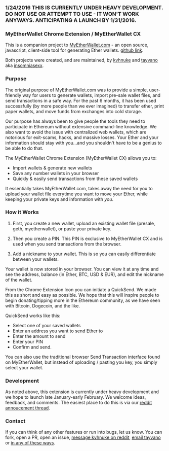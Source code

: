 ### 1/24/2016 THIS IS CURRENTLY UNDER HEAVY DEVELOPMENT. DO NOT USE OR ATTEMPT TO USE - IT WON'T WORK ANYWAYS. ANTICIPATING A LAUNCH BY 1/31/2016.

### MyEtherWallet Chrome Extension / MyEtherWallet CX

This is a companion project to [MyEtherWallet.com](https://www.myetherwallet.com) - an open source, javascript, client-side tool for generating Ether wallets. [github link](https://github.com/kvhnuke/etherwallet).

Both projects were created, and are maintained, by [kvhnuke](https://github.com/kvhnuke) and [tayvano](https://github.com/tayvano) aka [insomniasexx](https://www.reddit.com/user/insomniasexx).

### Purpose

The original purpose of MyEtherWallet.com was to provide a simple, user-friendly way for users to generate wallets, import pre-sale wallet files, and send transactions in a safe way. For the past 6 months, it has been used successfully (by more people than we ever imagined) to transfer ether, print paper wallets, and move funds from exchanges into cold storage.

Our purpose has always been to give people the tools they need to participate in Ethereum without extensive command-line knowledge. We also want to avoid the issue with centralized web wallets, which are notorious for exit-scams, hacks, and massive losses. Your Ether and your information should stay with you...and you shouldn't have to be a genius to be able to do that.

The MyEtherWallet Chrome Extension (MyEtherWallet CX) allows you to:
- Import wallets & generate new wallets
- Save any number wallets in your browser
- Quickly & easily send transactions from these saved wallets

It essentially takes MyEtherWallet.com, takes away the need for you to upload your wallet file everytime you want to move your Ether, while keeping your private keys and information with *you*.

### How it Works

1. First, you create a new wallet, upload an existing wallet file (presale, geth, myetherwallet), or paste your private key.

2. Then you create a PIN. This PIN is exclusive to MyEtherWallet CX and is used when you send transactions from the browser.

3. Add a nickname to your wallet. This is so you can easily differentiate between your wallets.

Your wallet is now stored in your browser. You can view it at any time and see the address, balance (in Ether, BTC, USD & EUR), and edit the nickname of the wallet.

From the Chrome Extension Icon you can initiate a QuickSend. We made this as short and easy as possible. We hope that this will inspire people to begin donating/tipping more in the Ethereum community, as we have seen with Bitcoin, Dogecoin, and the like.

QuickSend works like this:
- Select one of your saved wallets
- Enter an address you want to send Ether to
- Enter the amount to send
- Enter your PIN
- Confirm and send.

You can also use the traditional browser Send Transaction interface found on MyEtherWallet, but instead of uploading / pasting you key, you simply select your wallet.


### Development
As noted above, this extension is currently under heavy development and we hope to launch late January-early February. We welcome ideas, feedback, and comments. The easiest place to do this is via our [reddit annoucement thread]().

### Contact
If you can think of any other features or run into bugs, let us know. You can fork, open a PR, open an issue, [message kvhnuke on reddit](https://www.reddit.com/message/compose/?to=kvhnuke), [email tayvano](mailto:tayvano@gmail.com) or [in any of these ways](https://www.myetherwallet.com/#contact).
